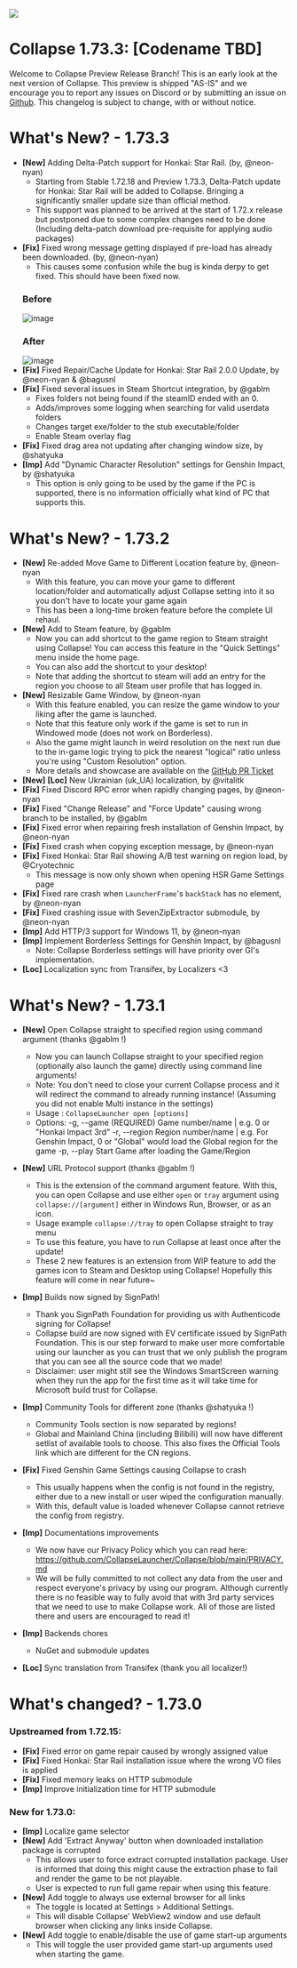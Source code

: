 ![](https://raw.githubusercontent.com/neon-nyan/CollapseLauncher-Page/main/images/banner202304.webp)

# Collapse 1.73.3: [Codename TBD]
Welcome to Collapse Preview Release Branch! This is an early look at the next version of Collapse. This preview is shipped "AS-IS" and we encourage you to report any issues on Discord or by submitting an issue on [Github](https://github.com/neon-nyan/Collapse/issues/new/choose). This changelog is subject to change, with or without notice.

# What's New? - 1.73.3

- **[New]** Adding Delta-Patch support for Honkai: Star Rail. (by, @neon-nyan)
    - Starting from Stable 1.72.18 and Preview 1.73.3, Delta-Patch update for Honkai: Star Rail will be added to Collapse. Bringing a significantly smaller update size than official method.
    - This support was planned to be arrived at the start of 1.72.x release but postponed due to some complex changes need to be done (Including delta-patch download pre-requisite for applying audio packages)
- **[Fix]** Fixed wrong message getting displayed if pre-load has already been downloaded. (by, @neon-nyan)
    - This causes some confusion while the bug is kinda derpy to get fixed. This should have been fixed now.
    ### Before
    ![image](https://github.com/CollapseLauncher/Collapse/assets/30566970/33b44593-5f65-4716-9d79-ec2e316933ad)
    ### After
    ![image](https://github.com/CollapseLauncher/Collapse/assets/30566970/7cbaa8a3-6a68-4d16-ab2c-a6f6a8de5ee1)
- **[Fix]** Fixed Repair/Cache Update for Honkai: Star Rail 2.0.0 Update, by @neon-nyan & @bagusnl
- **[Fix]** Fixed several issues in Steam Shortcut integration, by @gablm 
  - Fixes folders not being found if the steamID ended with an 0.
  - Adds/improves some logging when searching for valid userdata folders
  - Changes target exe/folder to the stub executable/folder
  - Enable Steam overlay flag
- **[Fix]** Fixed drag area not updating after changing window size, by @shatyuka 
- **[Imp]** Add "Dynamic Character Resolution" settings for Genshin Impact, by @shatyuka
  - This option is only going to be used by the game if the PC is supported, there is no information officially what kind of PC that supports this.

# What's New? - 1.73.2
- **[New]** Re-added Move Game to Different Location feature by, @neon-nyan
  - With this feature, you can move your game to different location/folder and automatically adjust Collapse setting into it so you don't have to locate your game again
  - This has been a long-time broken feature before the complete UI rehaul.
- **[New]** Add to Steam feature, by @gablm
  - Now you can add shortcut to the game region to Steam straight using Collapse! You can access this feature in the "Quick Settings" menu inside the home page.
  - You can also add the shortcut to your desktop!
  - Note that adding the shortcut to steam will add an entry for the region you choose to all Steam user profile that has logged in.
- **[New]** Resizable Game Window, by @neon-nyan
  - With this feature enabled, you can resize the game window to your liking after the game is launched.
  - Note that this feature only work if the game is set to run in Windowed mode (does not work on Borderless).
  - Also the game might launch in weird resolution on the next run due to the in-game logic trying to pick the nearest "logical" ratio unless you're using "Custom Resolution" option.
  - More details and showcase are available on the [GitHub PR Ticket](https://github.com/CollapseLauncher/Collapse/pull/381)
- **[New]** **[Loc]** New Ukrainian (uk_UA) localization, by @vitalitk
- **[Fix]** Fixed Discord RPC error when rapidly changing pages, by @neon-nyan
- **[Fix]** Fixed "Change Release" and "Force Update" causing wrong branch to be installed, by @gablm
- **[Fix]** Fixed error when repairing fresh installation of Genshin Impact, by @neon-nyan
- **[Fix]** Fixed crash when copying exception message, by @neon-nyan
- **[Fix]** Fixed Honkai: Star Rail showing A/B test warning on region load, by @Cryotechnic
  - This message is now only shown when opening HSR Game Settings page
- **[Fix]** Fixed rare crash when `LauncherFrame`'s `backStack` has no element, by @neon-nyan
- **[Fix]** Fixed crashing issue with SevenZipExtractor submodule, by @neon-nyan
- **[Imp]** Add HTTP/3 support for Windows 11, by @neon-nyan
- **[Imp]** Implement Borderless Settings for Genshin Impact, by @bagusnl
  - Note: Collapse Borderless settings will have priority over GI's implementation.
- **[Loc]** Localization sync from Transifex, by Localizers <3

# What's New? - 1.73.1
- **[New]** Open Collapse straight to specified region using command argument (thanks @gablm !)
  - Now you can launch Collapse straight to your specified region (optionally also launch the game) directly using command line arguments!
  - Note: You don't need to close your current Collapse process and it will redirect the command to already running instance! (Assuming you did not enable Multi instance in the settings)
  - Usage : 
    `CollapseLauncher open [options]`
  - Options:
     -g, --game <game> (REQUIRED)  Game number/name | e.g. 0 or "Honkai Impact 3rd"
     -r, --region <region>         Region number/name | e.g. For Genshin Impact, 0 or "Global" would load the Global region for the game
    -p, --play                    Start Game after loading the Game/Region

- **[New]** URL Protocol support (thanks @gablm !)
  - This is the extension of the command argument feature. With this, you can open Collapse and use either `open` or `tray` argument using `collapse://[argument]` either in Windows Run, Browser, or as an icon.
  - Usage example `collapse://tray` to open Collapse straight to tray menu
  - To use this feature, you have to run Collapse at least once after the update!
  - These 2 new features is an extension from WIP feature to add the games icon to Steam and Desktop using Collapse! Hopefully this feature will come in near future~
 
- **[Imp]** Builds now signed by SignPath!
  - Thank you SignPath Foundation for providing us with Authenticode signing for Collapse!
  - Collapse build are now signed with EV certificate issued by SignPath Foundation. This is our step forward to make user more comfortable using our launcher as you can trust that we only publish the program that you can see all the source code that we made!
  - Disclaimer: user might still see the Windows SmartScreen warning when they run the app for the first time as it will take time for Microsoft build trust for Collapse.
  
- **[Imp]** Community Tools for different zone (thanks @shatyuka !)
  - Community Tools section is now separated by regions!
  - Global and Mainland China (including Bilibili) will now have different setlist of available tools to choose. This also fixes the Official Tools link which are different for the CN regions.
 
- **[Fix]** Fixed Genshin Game Settings causing Collapse to crash
  - This usually happens when the config is not found in the registry, either due to a new install or user wiped the configuration manually.
  - With this, default value is loaded whenever Collapse cannot retrieve the config from registry.

- **[Imp]** Documentations improvements
  - We now have our Privacy Policy which you can read here: https://github.com/CollapseLauncher/Collapse/blob/main/PRIVACY.md
  - We will be fully committed to not collect any data from the user and respect everyone's privacy by using our program. Although currently there is no feasible way to fully avoid that with 3rd party services that we need to use to make Collapse work. All of those are listed there and users are encouraged to read it!

- **[Imp]** Backends chores
  - NuGet and submodule updates

- **[Loc]** Sync translation from Transifex (thank you all localizer!)

# What's changed? - 1.73.0
### Upstreamed from 1.72.15:
- **[Fix]** Fixed error on game repair caused by wrongly assigned value
- **[Fix]** Fixed Honkai: Star Rail installation issue where the wrong VO files is applied
- **[Fix]** Fixed memory leaks on HTTP submodule
- **[Imp]** Improve initialization time for HTTP submodule

### New for 1.73.0:
- **[Imp]** Localize game selector
- **[New]** Add 'Extract Anyway' button when downloaded installation package is corrupted
    - This allows user to force extract corrupted installation package. User is informed that doing this might cause the extraction phase to fail and render the game to be not playable.
    - User is expected to run full game repair when using this feature.
- **[New]** Add toggle to always use external browser for all links
    - The toggle is located at Settings > Additional Settings.
    - This will disable Collapse' WebView2 window and use default browser when clicking any links inside Collapse.
- **[New]** Add toggle to enable/disable the use of game start-up arguments
    - This will toggle the user provided game start-up arguments used when starting the game.